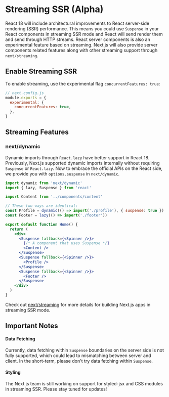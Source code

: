 # Streaming SSR (Alpha)

React 18 will include architectural improvements to React server-side rendering (SSR) performance. This means you could use `Suspense` in your React components in streaming SSR mode and React will send render them and send through HTTP streams. React server components is also an experimental feature based on streaming. Next.js will also provide server components related features along with other streaming support through `next/streaming`.

## Enable Streaming SSR

To enable streaming, use the experimental flag `concurrentFeatures: true`:

```jsx
// next.config.js
module.exports = {
  experimental: {
    concurrentFeatures: true,
  },
}
```

## Streaming Features

### next/dynamic

Dynamic imports through `React.lazy` have better support in React 18. Previously, Next.js supported dynamic imports internally without requiring `Suspense` or `React.lazy`. Now to embrace the official APIs on the React side, we provide you with `options.suspense` in `next/dynamic`.

```jsx
import dynamic from 'next/dynamic'
import { lazy, Suspense } from 'react'

import Content from '../components/content'

// These two ways are identical:
const Profile = dynamic(() => import('./profile'), { suspense: true })
const Footer = lazy(() => import('./footer'))

export default function Home() {
  return (
    <div>
      <Suspense fallback={<Spinner />}>
        {/* A component that uses Suspense */}
        <Content />
      </Suspense>
      <Suspense fallback={<Spinner />}>
        <Profile />
      </Suspense>
      <Suspense fallback={<Spinner />}>
        <Footer />
      </Suspense>
    </div>
  )
}
```

Check out [next/streaming](/docs/api-reference/next/streaming.md) for more details for building Next.js apps in streaming SSR mode.

## Important Notes

#### Data Fetching

Currently, data fetching within `Suspense` boundaries on the server side is not fully supported, which could lead to mismatching between server and client. In the short-term, please don't try data fetching within `Suspense`.

#### Styling

The Next.js team is still working on support for styled-jsx and CSS modules in streaming SSR. Please stay tuned for updates!
